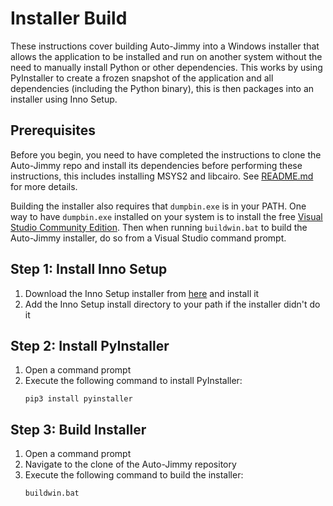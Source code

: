 # Installer Build
These instructions cover building Auto-Jimmy into a Windows installer that allows the application to
be installed and run on another system without the need to manually install Python or other
dependencies. This works by using PyInstaller to create a frozen snapshot of the application and all
dependencies (including the Python binary), this is then packages into an installer using Inno Setup.

## Prerequisites
Before you begin, you need to have completed the instructions to clone the Auto-Jimmy repo and install
its dependencies before performing these instructions, this includes installing MSYS2 and libcairo.
See [README.md](../README.md) for more details.

Building the installer also requires that `dumpbin.exe` is in your PATH. One way to have `dumpbin.exe`
installed on your system is to install the free [Visual Studio Community Edition](https://visualstudio.microsoft.com/vs/community/). Then when running `buildwin.bat` to build the Auto-Jimmy installer, do so from a Visual
Studio command prompt.

## Step 1: Install Inno Setup
1. Download the Inno Setup installer from [here](https://jrsoftware.org/isdl.php) and install it
2. Add the Inno Setup install directory to your path if the installer didn't do it

## Step 2: Install PyInstaller
1. Open a command prompt
2. Execute the following command to install PyInstaller:
   ```
   pip3 install pyinstaller
   ```

## Step 3: Build Installer
1. Open a command prompt
2. Navigate to the clone of the Auto-Jimmy repository
3. Execute the following command to build the installer:
   ```
   buildwin.bat
   ```